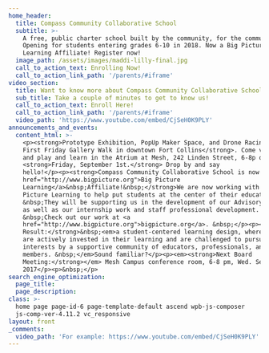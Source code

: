 ```yaml
---
home_header:
  title: Compass Community Collaborative School
  subtitle: >-
    A free, public charter school built by the community, for the community.
    Opening for students entering grades 6-10 in 2018. Now a Big Picture
    Learning Affiliate! Register now!
  image_path: /assets/images/maddi-lilly-final.jpg
  call_to_action_text: Enrolling Now!
  call_to_action_link_path: '/parents/#iframe'
video_section:
  title: Want to know more about Compass Community Collaborative School?
  sub_title: Take a couple of minutes to get to know us!
  call_to_action_text: Enroll Here!
  call_to_action_link_path: '/parents/#iframe'
  video_path: 'https://www.youtube.com/embed/CjSeH0K9PLY'
announcements_and_events:
  content_html: >-
    <p><strong>Prototype Exhibition, PopUp Maker Space, and Drone Racing during
    First Friday Gallery Walk in downtown Fort Collins</strong>. Come visit us
    and play and learn in the Atrium at Mesh, 242 Linden Street, 6-8p on
    <strong>Friday, September 1st.</strong> Drop by and say
    hello!</p><p><strong>Compass Community Collaborative School is now a <a
    href="http://www.bigpicture.org">Big Picture
    Learning</a>&nbsp;Affiliate!&nbsp;</strong>We are now working with Big
    Picture Learning to help put students at the center of their education.
    &nbsp;They will be supporting us in the development of our Advisory program
    as well as our internship work and staff professional development.
    &nbsp;Check out our work at <a
    href="http://www.bigpicture.org">bigpicture.org</a>. &nbsp;</p><p><strong>The
    Result:</strong>&nbsp;<em>a student-centered learning design, where students
    are actively invested in their learning and are challenged to pursue their
    interests by a supportive community of educators, professionals, and family
    members. &nbsp;</em>Sound familiar?</p><p><em><strong>Next Board
    Meeting:</strong></em> Mesh Campus conference room, 6-8 pm, Wed. Sept. 13,
    2017</p><p>&nbsp;</p>
search_engine_optimization:
  page_title:
  page_description:
class: >-
  home page page-id-6 page-template-default ascend wpb-js-composer
  js-comp-ver-4.11.2 vc_responsive
layout: front
_comments:
  video_path: 'For example: https://www.youtube.com/embed/CjSeH0K9PLY'
---
```

